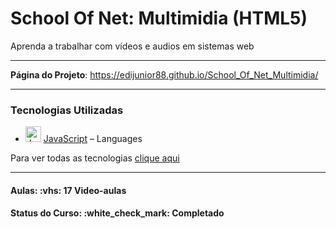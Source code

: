 <h1>School Of Net: Multimidia (HTML5)</h1>

<p>
Aprenda a trabalhar com vídeos e audios em sistemas web
</p>

<hr/>

<strong>Página do Projeto</strong>: <a href="https://edijunior88.github.io/School_Of_Net_Multimidia/">https://edijunior88.github.io/School_Of_Net_Multimidia/</a>

<hr>

<h3>Tecnologias Utilizadas</h3>

- <img width='25' height='25' src='https://img.stackshare.io/service/1209/javascript.jpeg' alt='JavaScript'/> [JavaScript](https://developer.mozilla.org/en-US/docs/Web/JavaScript) – Languages

Para ver todas as tecnologias [clique aqui](/techstack.md)

<hr>

<h4><b>Aulas:</b> :vhs: 17 Video-aulas</h4>
<h4><b>Status do Curso:</b> :white_check_mark: Completado</h4>
